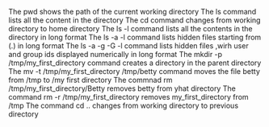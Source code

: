 The pwd shows the path of the current working directory
The ls command lists all the content in the directory
The cd command changes from working directory to home directory
The ls -l command lists all the contents in the directory in long format
The ls -a -l command lists hidden files starting from (.) in long format
The ls -a -g -G -l command lists hidden files ,wirh user and group ids displayed numerically in long format
The mkdir -p /tmp/my_first_directory command creates a directory in the parent directory
The mv -t /tmp/my_first_directory /tmp/betty command moves the file betty from /tmp to /my first directory
The commnad rm /tmp/my_first_directory/Betty removes betty from yhat directory
The command rm -r /tmp/my_first_directory removes my_first_directory from /tmp
The command cd .. changes from working directory to previous directory
